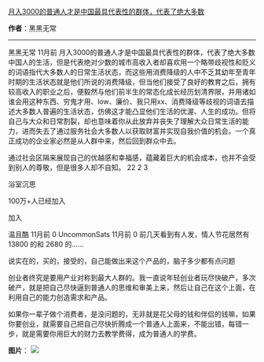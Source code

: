 

[月入3000的普通人才是中国最具代表性的群体，代表了绝大多数](https://m.okjike.com/originalPosts/66464c7ee0e2fdbe73d8b231?s=ewoidSI6ICI1N2Y0ZGFjYWI2YzFlNTEzMDBiMDQyNmQiCn0=)

**作者**：黑黑无常

---

黑黑无常
11月前
月入3000的普通人才是中国最具代表性的群体，代表了绝大多数中国人的生活，但是代表绝对少数的城市高收入者却喜欢用一个略带歧视性和贬义的词语指代大多数人的日常生活状态，而这些用消费降级的人中不乏其幼年至青年时期的生活状态就是他们所说的消费降级，但当他们接受了良好的教育之后，拥有较高收入的职业之后，便毅然与他们前半生的常态化成长经历划清界限，并用诸如谁会用这种东西、穷鬼才用、low、廉价、我只用xx、消费降级等歧视的词语去描述大多数人普遍的生活状态，仿佛这才能凸显他们生活的优渥、人生的成功。但将自己与大众和日常割裂，却也意味着你从此放弃并丧失了理解大众日常生活的能力，进而失去了通过服务社会大多数人以获取财富并实现自我价值的机会。一个真正成功的企业家必然是从人群中来，然后回到群众中去。

通过社会区隔来展现自己的优越感和幸福感，蕴藏着巨大的机会成本，也并不会受到别人的尊敬，但是很多人却不自知。
22
2
3

浴室沉思

100万+人已经加入

加入

温且酷
11月前
0
UncommonSats
11月前
0
前几天看到有人发，情人节花居然有 13800 的和 2680 的……

说实在的，买的，接受的，自己能做出来这个产品的，脑子多少都有点问题

创业者终究是要用产业对称到最大人群的。我一直说年轻创业者玩尽快破产，多次破产，就是把自己尽快逼到普通人的思维和审美上来，然后让自己在这个上面，在利用自己的能力创造需求和产品。

如果你一辈子做个消费者，是没问题的，无非就是花父母的钱和伴侣的钱嘛，如果你要创业，就需要自己把自己尽快折腾成一个普通人上面来，不能出错，每错一步，就是需要你用巨大的财力去教学费得，成为普通人的学费。

**图片**：
![](https://cdnv2.ruguoapp.com/FnQwMwCLaRcKYkR8PFSyMzbdTloCv3.png?imageMogr2/auto-orient/thumbnail/1500x2000%3E)